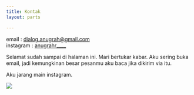 ```yaml
---
title: Kontak
layout: parts

---
```

email : [dialog.anugrah@gmail.com](mailto:dialog.anugrah@gmail.com)  
instagram : [anugrahr____](https://instagram.com/anugrahr____)

Selamat sudah sampai di halaman ini. Mari bertukar kabar. Aku sering buka email, jadi kemungkinan besar pesanmu aku baca jika dikirim via itu.

Aku jarang main instagram.

[![](https://i.ibb.co/HpMC1Cz/ha-jollyroger.png)]()